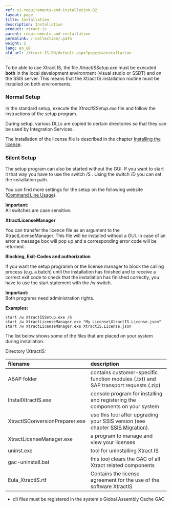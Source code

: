 ```yaml
---
ref: xi-requirements-and-installation-02
layout: page
title: Installation
description: Installation
product: xtract-is
parent: requirements-and-installation
permalink: /:collection/:path
weight: 2
lang: en_GB
old_url: /Xtract-IS-EN/default.aspx?pageid=installation
---
```

To be able to use Xtract IS, the file *XtractISSetup.exe* must be executed **both** in the local development environment (visual studio or SSDT) and on the SSIS server. This means that the Xtract IS installation routine must be installed on both environments.

### Normal Setup

In the standard setup, execute the *XtractISSetup.exe* file and follow the instructions of the setup program.

During setup, various DLLs are copied to certain directories so that they can be used by Integration Services. 

The installation of the license file is described in the chapter [Installing the license](https://help.theobald-software.com/en/xtract-is/requirements-and-installation/installing-the-license).

### Silent Setup

The setup program can also be started without the GUI. If you want to start it that way you have to use the switch /S . Using the switch /D you can set the installation path. 

You can find more settings for the setup on the following website ([Command Line Usage](http://nsis.sourceforge.net/Docs/Chapter3.html#3.2.1)).

**Important:**<br> All switches are case sensitive.

**XtractLicenseManager**

You can transfer the licence file as an argument to the XtractLicenseManager. This file will be installed without a GUI. In case of an error a message box will pop up and a corresponding error code will be returned. 

**Blocking, Exit-Codes and authorization**

If you want the setup programm or the license manager to block the calling process  (e.g. a batch) until the installation has finished and to receive a correct exit code to check that the installation has finished correctly, you have to use the start statement with the /w switch.

**Important:**<br> Both programs need administration rights.

**Examples:**
```
start /w XtractISSetup.exe /S
start /w XtractLicenseManager.exe "My License\XtractIS.License.json"
start /w XtractLicenseManager.exe XtractIS.License.json
```

The list below shows some of the files that are placed on your system during installation.

Directory \XtractIS\:

|filename | description |
|:----|:---|
| ABAP folder | contains customer-specific function modules (.txt) and SAP transport requests (.zip)|
| InstallXtractIS.exe | console program for installing and registering the components on your system|
| XtractISConversionPreparer.exe | use this tool after upgrading your SSIS version (see chapter [SSIS Migration](https://help.theobald-software.com/de/xtract-is/voraussetzungen-und-installation/ssis-migration)).|
| XtractLicenseManager.exe | a program to manage and view your licenses |
| uninst.exe | tool for uninstalling Xtract IS |
| gac-uninstall.bat | this tool clears the GAC of all Xtract related components|
| Eula_XtractIS.rtf | Contains the license agreement for the use of the software XtractIS|

- dll files must be registered in the system's Global Assembly Cache GAC

